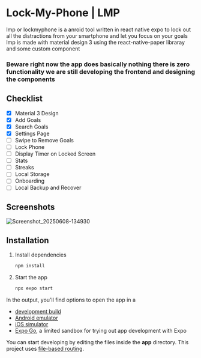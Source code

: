 # Lock-My-Phone | LMP

lmp or lockmyphone is a anroid tool written in react native expo to lock out all the distractions from your smartphone and let you focus on your goals lmp is made with material design 3 using the react-native-paper libraray and some custom component

### Beware right now the app does basically nothing there is zero functionality we are still developing the frontend and designing the components

## Checklist
- [x] Material 3 Design
- [x] Add Goals
- [x] Search Goals
- [x] Settings Page
- [ ] Swipe to Remove Goals
- [ ] Lock Phone
- [ ] Display Timer on Locked Screen
- [ ] Stats
- [ ] Streaks
- [ ] Local Storage
- [ ] Onboarding
- [ ] Local Backup and Recover

## Screenshots

![Screenshot_20250608-134930](https://github.com/user-attachments/assets/69202b69-4878-4865-9a56-3d435dc724dd)



## Installation
1. Install dependencies

   ```bash
   npm install
   ```

2. Start the app

   ```bash
   npx expo start
   ```

In the output, you'll find options to open the app in a

- [development build](https://docs.expo.dev/develop/development-builds/introduction/)
- [Android emulator](https://docs.expo.dev/workflow/android-studio-emulator/)
- [iOS simulator](https://docs.expo.dev/workflow/ios-simulator/)
- [Expo Go](https://expo.dev/go), a limited sandbox for trying out app development with Expo

You can start developing by editing the files inside the **app** directory. This project uses [file-based routing](https://docs.expo.dev/router/introduction).
